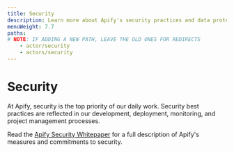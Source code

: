 ```yaml
---
title: Security
description: Learn more about Apify's security practices and data protection measures that are used to protect your actors, their data, and the Apify platform in general.
menuWeight: 7.7
paths:
# NOTE: IF ADDING A NEW PATH, LEAVE THE OLD ONES FOR REDIRECTS
    - actor/security
    - actors/security
---
```


# Security

At Apify, security is the top priority of our daily work. Security best practices are reflected in our development, deployment, monitoring, and project management processes.

Read the [Apify Security Whitepaper](https://apify.com/security-whitepaper.pdf) for a full description of Apify's measures and commitments to security.
